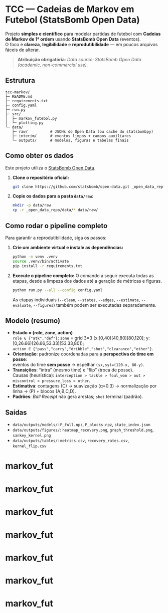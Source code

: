 # TCC — Cadeias de Markov em Futebol (StatsBomb Open Data)

Projeto **simples e científico** para modelar partidas de futebol com **Cadeias de Markov de 1ª ordem** usando **StatsBomb Open Data** (eventos).  
O foco é **clareza**, **legibilidade** e **reprodutibilidade** — em poucos arquivos fáceis de alterar.

> **Atribuição obrigatória**: *Data source: StatsBomb Open Data (academic, non-commercial use).*

## Estrutura
```
tcc-markov/
├─ README.md
├─ requirements.txt
├─ config.yaml
├─ run.py
├─ src/
│  ├─ markov_futebol.py
│  └─ plotting.py
└─ data/
   ├─ raw/          # JSONs do Open Data (ou cache do statsbombpy)
   ├─ interim/      # eventos limpos + campos auxiliares
   └─ outputs/      # modelos, figuras e tabelas finais
```

## Como obter os dados
Este projeto utiliza o [StatsBomb Open Data](https://github.com/statsbomb/open-data).

1. **Clone o repositório oficial:**
   ```bash
   git clone https://github.com/statsbomb/open-data.git _open_data_repo
   ```

2. **Copie os dados para a pasta `data/raw`:**
   ```bash
   mkdir -p data/raw
   cp -r _open_data_repo/data/* data/raw/
   ```

## Como rodar o pipeline completo
Para garantir a reprodutibilidade, siga os passos:

1. **Crie um ambiente virtual e instale as dependências:**
   ```bash
   python -m venv .venv
   source .venv/bin/activate
   pip install -r requirements.txt
   ```

2. **Execute o pipeline completo:**
   O comando a seguir executa todas as etapas, desde a limpeza dos dados até a geração de métricas e figuras.
   ```bash
   python run.py --all --config config.yaml
   ```

   As etapas individuais (`--clean`, `--states`, `--edges`, `--estimate`, `--evaluate`, `--figures`) também podem ser executadas separadamente.

## Modelo (resumo)
- **Estado = (role, zone, action)**  
  `role ∈ {"atk","def"}`; `zone` = grid 3×3 (x:[0,40)[40,80)[80,120]; y:[0,26.66)[26.66,53.33)[53.33,80]);  
  `action ∈ {"pass","carry","dribble","shot","clearance","other"}`.
- **Orientação**: padronize coordenadas para a **perspectiva do time em posse**:  
  eventos do time **sem posse** → espelhar `(sx,sy)=(120-x, 80-y)`.
- **Transições**: “intra” (mesmo time) e “flip” (troca de posse).  
  Causas (heurística): `interception > tackle > foul_won > out > miscontrol > pressure_loss > other`.
- **Estimativa**: contagens \(C\) → suavização (α=0.3) → normalização por linha → \(P\) + blocos \(A,B,C,D\).
- **Padrões**: *Ball Receipt* não gera arestas; `shot` terminal (padrão).

## Saídas
- `data/outputs/models/`: `P_full.npz`, `P_blocks.npz`, `state_index.json`
- `data/outputs/figures/`: `heatmap_recovery.png`, `graph_threshold.png`, `sankey_kernel.png`
- `data/outputs/tables/`: `metrics.csv`, `recovery_rates.csv`, `kernel_flip.csv`
# markov_fut
# markov_fut
# markov_fut
# markov_fut
# markov_fut
# markov_fut
# markov_fut
